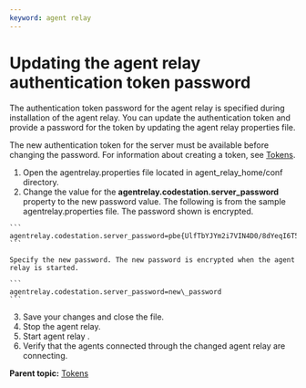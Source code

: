 ```yaml
---
keyword: agent relay
---
```


# Updating the agent relay authentication token password

The authentication token password for the agent relay is specified during installation of the agent relay. You can update the authentication token and provide a password for the token by updating the agent relay properties file.

The new authentication token for the server must be available before changing the password. For information about creating a token, see [Tokens](security_token.md).

1.   Open the agentrelay.properties file located in agent\_relay\_home/conf directory. 
2.   Change the value for the **agentrelay.codestation.server\_password** property to the new password value. The following is from the sample agentrelay.properties file. The password shown is encrypted.

    ```
    agentrelay.codestation.server_password=pbe{UlfTbYJYm2i7VIN4D0/8dYeqI6T54heliAURNECl0p4l8/3h72Fv2n3G3yylWwdCnRY57wXcLT8=}
    ```

    Specify the new password. The new password is encrypted when the agent relay is started.

    ```
    agentrelay.codestation.server_password=new\_password
    ```

3.   Save your changes and close the file. 
4.   Stop the agent relay. 
5.   Start agent relay . 
6.   Verify that the agents connected through the changed agent relay are connecting. 

**Parent topic:** [Tokens](../../com.udeploy.admin.doc/topics/security_token.md)

